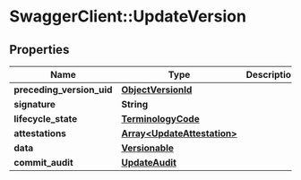 # SwaggerClient::UpdateVersion

## Properties
Name | Type | Description | Notes
------------ | ------------- | ------------- | -------------
**preceding_version_uid** | [**ObjectVersionId**](ObjectVersionId.md) |  | [optional] 
**signature** | **String** |  | [optional] 
**lifecycle_state** | [**TerminologyCode**](TerminologyCode.md) |  | 
**attestations** | [**Array&lt;UpdateAttestation&gt;**](UpdateAttestation.md) |  | [optional] 
**data** | [**Versionable**](Versionable.md) |  | 
**commit_audit** | [**UpdateAudit**](UpdateAudit.md) |  | 

